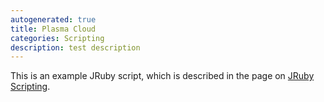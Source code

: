 ```yaml
---
autogenerated: true
title: Plasma Cloud
categories: Scripting
description: test description
---
```


This is an example JRuby script, which is described in the page on [JRuby Scripting](/scripting/jruby#example-generating-a-plasma-cloud).

